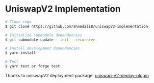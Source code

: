 # UniswapV2 Implementation

```bash
# Clone repo
$ git clone https://github.com/ahmedali8/uniswapV2-implementation

# Initialize submodule dependencies
$ git submodule update --init --recursive

# Install development dependencies
$ yarn install

# Test
$ yarn test or forge test
```

Thanks to uniswapV2 deployment package: [uniswap-v2-deploy-plugin](https://github.com/AlexBHarley/uniswap-v2-deploy-plugin)
